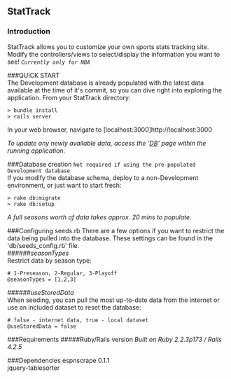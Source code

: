 ## StatTrack

### Introduction
StatTrack allows you to customize your own sports stats tracking site. Modify the controllers/views to select/display the information you want to see!  *`Currently only for NBA`*

###QUICK START  
The Development database is already populated with the latest data available at the time of it's commit, so you can dive right into exploring the application.  From your StatTrack directory:
```
> bundle install
> rails server
```

In your web browser, navigate to [localhost:3000]http://localhost:3000

*To update any newly available data, access the '[DB](http://localhost:3000/maintain_db)' page within the running application.*

###Database creation
`Not required if using the pre-populated Development database`  
If you modify the database schema, deploy to a non-Development environment, or just want to start fresh:
```
> rake db:migrate
> rake db:setup
```
*A full seasons worth of data takes approx. 20 mins to populate.*

###Configuring seeds.rb
There are a few options if you want to restrict the data being pulled into the database. These settings can be found in the 'db/seeds_config.rb' file.    
######*seasonTypes*  
Restrict data by season type:  
```
# 1-Preseason, 2-Regular, 3-Playoff  
@seasonTypes = [1,2,3]
```

######*useStoredData*  
When seeding, you can pull the most up-to-date data from the internet or use an included dataset to reset the database:  
```
# false - internet data, true - local dataset  
@useStoredData = false
```

###Requirements
#####Ruby/Rails version
*Built on Ruby 2.2.3p173 / Rails 4.2.5*

###Dependencies
espnscrape 0.1.1  
jquery-tablesorter
